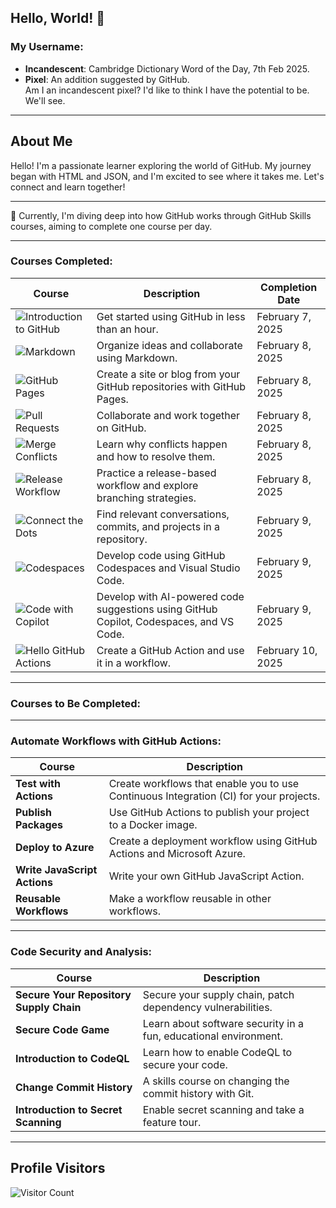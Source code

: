 ## Hello, World! 👋

### My Username:
- **Incandescent**: Cambridge Dictionary Word of the Day, 7th Feb 2025.
- **Pixel**: An addition suggested by GitHub.  
  Am I an incandescent pixel? I'd like to think I have the potential to be. We'll see.

---

## About Me
Hello! I'm a passionate learner exploring the world of GitHub. My journey began with HTML and JSON, and I'm excited to see where it takes me. Let's connect and learn together!

---

🌱 Currently, I'm diving deep into how GitHub works through GitHub Skills courses, aiming to complete one course per day.

---

### Courses Completed:
| **Course**                              | **Description**                                                   | **Completion Date**        |
|-----------------------------------------|-------------------------------------------------------------------|----------------------------|
| ![Introduction to GitHub](https://img.shields.io/badge/GitHub-Introduction-yellow)             | Get started using GitHub in less than an hour.                    | February 7, 2025           |
| ![Markdown](https://img.shields.io/badge/Markdown-Communicate-green)           | Organize ideas and collaborate using Markdown.                    | February 8, 2025           |
| ![GitHub Pages](https://img.shields.io/badge/GitHub%20Pages-Create-blue)        | Create a site or blog from your GitHub repositories with GitHub Pages. | February 8, 2025           |
| ![Pull Requests](https://img.shields.io/badge/Review%20Pull%20Requests-Collaborate-brightgreen)       | Collaborate and work together on GitHub.                          | February 8, 2025           |
| ![Merge Conflicts](https://img.shields.io/badge/Resolve%20Merge%20Conflicts-Learn-red)        | Learn why conflicts happen and how to resolve them.               | February 8, 2025           |
| ![Release Workflow](https://img.shields.io/badge/Release%20Workflow-Practice-lightgrey)           | Practice a release-based workflow and explore branching strategies.| February 8, 2025           |
| ![Connect the Dots](https://img.shields.io/badge/Connect%20the%20Dots-Find%20Relevant-blueviolet)        | Find relevant conversations, commits, and projects in a repository.| February 9, 2025           |
| ![Codespaces](https://img.shields.io/badge/Code%20with%20Codespaces-Develop-orange)                | Develop code using GitHub Codespaces and Visual Studio Code.       | February 9, 2025           |
| ![Code with Copilot](https://img.shields.io/badge/Code%20with%20Copilot-Develop%20with%20AI--powered%20code%20suggestions-green) | Develop with AI-powered code suggestions using GitHub Copilot, Codespaces, and VS Code. | February 9, 2025 |
| ![Hello GitHub Actions](https://img.shields.io/badge/Hello%20GitHub%20Actions-Create%20and%20Use-green) | Create a GitHub Action and use it in a workflow.                   | February 10, 2025          |

---

### Courses to Be Completed:

---

### Automate Workflows with GitHub Actions:
| **Course**                | **Description**                                                    |
|---------------------------|--------------------------------------------------------------------|
| **Test with Actions**     | Create workflows that enable you to use Continuous Integration (CI) for your projects. |
| **Publish Packages**      | Use GitHub Actions to publish your project to a Docker image.      |
| **Deploy to Azure**       | Create a deployment workflow using GitHub Actions and Microsoft Azure. |
| **Write JavaScript Actions**| Write your own GitHub JavaScript Action.                         |
| **Reusable Workflows**    | Make a workflow reusable in other workflows.                       |

---

### Code Security and Analysis:
| **Course**                | **Description**                                                    |
|---------------------------|--------------------------------------------------------------------|
| **Secure Your Repository Supply Chain** | Secure your supply chain, patch dependency vulnerabilities. |
| **Secure Code Game**      | Learn about software security in a fun, educational environment.   |
| **Introduction to CodeQL**| Learn how to enable CodeQL to secure your code.                    |
| **Change Commit History** | A skills course on changing the commit history with Git.           |
| **Introduction to Secret Scanning** | Enable secret scanning and take a feature tour.           |

---

## Profile Visitors
![Visitor Count](https://komarev.com/ghpvc/?username=Incandescent-pixel&color=brightgreen)
